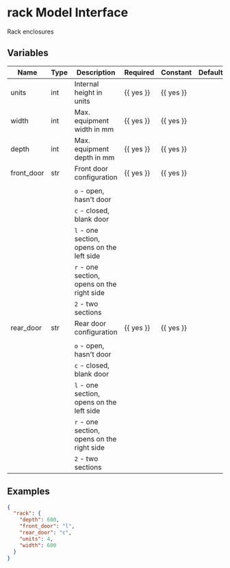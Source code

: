 # rack Model Interface

Rack enclosures

## Variables

| Name       | Type | Description                                | Required  | Constant  | Default |
| ---------- | ---- | ------------------------------------------ | --------- | --------- | ------- |
| units      | int  | Internal height in units                   | {{ yes }} | {{ yes }} |         |
| width      | int  | Max. equipment width in mm                 | {{ yes }} | {{ yes }} |         |
| depth      | int  | Max. equipment depth in mm                 | {{ yes }} | {{ yes }} |         |
| front_door | str  | Front door configuration                   | {{ yes }} | {{ yes }} |         |
|            |      |                                            |           |           |         |
|            |      | `o` - open, hasn't door                    |           |           |         |
|            |      | `c` - closed, blank door                   |           |           |         |
|            |      | `l` - one section, opens on the left side  |           |           |         |
|            |      | `r` - one section, opens on the right side |           |           |         |
|            |      | `2` - two sections                         |           |           |         |
| rear_door  | str  | Rear door configuration                    | {{ yes }} | {{ yes }} |         |
|            |      |                                            |           |           |         |
|            |      | `o` - open, hasn't door                    |           |           |         |
|            |      | `c` - closed, blank door                   |           |           |         |
|            |      | `l` - one section, opens on the left side  |           |           |         |
|            |      | `r` - one section, opens on the right side |           |           |         |
|            |      | `2` - two sections                         |           |           |         |


## Examples

```json
{
  "rack": {
    "depth": 600,
    "front_door": "l",
    "rear_door": "c",
    "units": 4,
    "width": 600
  }
}
```
